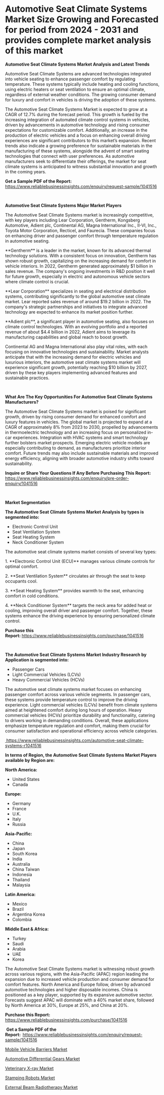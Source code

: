 <p><h1>Automotive Seat Climate Systems Market Size Growing and Forecasted for period from 2024 - 2031 and provides complete market analysis of this market</h1></p><p><strong>Automotive Seat Climate Systems Market Analysis and Latest Trends</strong></p>
<p><p>Automotive Seat Climate Systems are advanced technologies integrated into vehicle seating to enhance passenger comfort by regulating temperature. These systems typically include heating and cooling functions, using electric heaters or seat ventilation to ensure an optimal climate, regardless of external weather conditions. The growing consumer demand for luxury and comfort in vehicles is driving the adoption of these systems.</p><p>The Automotive Seat Climate Systems Market is expected to grow at a CAGR of 12.7% during the forecast period. This growth is fueled by the increasing integration of automated climate control systems in vehicles, driven by advancements in automotive technology and rising consumer expectations for customizable comfort. Additionally, an increase in the production of electric vehicles and a focus on enhancing overall driving experiences are significant contributors to this market’s expansion. Recent trends also indicate a growing preference for sustainable materials in the manufacturing of these systems, alongside the advent of smart seating technologies that connect with user preferences. As automotive manufacturers seek to differentiate their offerings, the market for seat climate systems is anticipated to witness substantial innovation and growth in the coming years.</p></p>
<p><strong>Get a Sample PDF of the Report:&nbsp;</strong> <a href="https://www.reliablebusinessinsights.com/enquiry/request-sample/1041516?utm_campaign=1091&utm_medium=2&utm_source=Github&utm_content=ia&utm_term=02112024&utm_id=automotive-seat-climate-systems">https://www.reliablebusinessinsights.com/enquiry/request-sample/1041516</a></p>
<p>&nbsp;</p>
<p><strong>Automotive Seat Climate Systems Major Market Players</strong></p>
<p><p>The Automotive Seat Climate Systems market is increasingly competitive, with key players including Lear Corporation, Gentherm, Kongsberg Automotive, Adient plc, Continental AG, Magna International Inc., II-VI, Inc., Toyota Motor Corporation, Recticel, and Faurecia. These companies focus on enhancing driver and passenger comfort through temperature regulation in automotive seating.</p><p>**Gentherm** is a leader in the market, known for its advanced thermal technology solutions. With a consistent focus on innovation, Gentherm has shown robust growth, capitalizing on the increasing demand for comfort in vehicle interiors. In 2022, Gentherm generated approximately $1 billion in sales revenue. The company's ongoing investments in R&D position it well for future growth, especially in electric and autonomous vehicle sectors where climate control is crucial.</p><p>**Lear Corporation** specializes in seating and electrical distribution systems, contributing significantly to the global automotive seat climate market. Lear reported sales revenue of around $19.2 billion in 2022. The company's strategic partnerships and initiatives to integrate advanced technology are expected to enhance its market position further.</p><p>**Adient plc**, a significant player in automotive seating, also focuses on climate control technologies. With an evolving portfolio and a reported revenue of about $4.4 billion in 2022, Adient aims to leverage its manufacturing capabilities and global reach to boost growth.</p><p>Continental AG and Magna International also play vital roles, with each focusing on innovative technologies and sustainability. Market analysts anticipate that with the increasing demand for electric vehicles and luxurious interiors, the automotive seat climate systems market will experience significant growth, potentially reaching $10 billion by 2027, driven by these key players implementing advanced features and sustainable practices.</p></p>
<p>&nbsp;</p>
<p><strong>What Are The Key Opportunities For Automotive Seat Climate Systems Manufacturers?</strong></p>
<p><p>The Automotive Seat Climate Systems market is poised for significant growth, driven by rising consumer demand for enhanced comfort and luxury features in vehicles. The global market is projected to expand at a CAGR of approximately 8% from 2023 to 2030, propelled by advancements in thermoelectric technology and an increasing focus on personalized in-car experiences. Integration with HVAC systems and smart technology further bolsters market prospects. Emerging electric vehicle models are especially contributing to demand, as manufacturers prioritize interior comfort. Future trends may also include sustainable materials and improved energy efficiency, aligning with broader automotive industry shifts toward sustainability.</p></p>
<p><strong>Inquire or Share Your Questions If Any Before Purchasing This Report:</strong> <a href="https://www.reliablebusinessinsights.com/enquiry/pre-order-enquiry/1041516?utm_campaign=1091&utm_medium=2&utm_source=Github&utm_content=ia&utm_term=02112024&utm_id=automotive-seat-climate-systems">https://www.reliablebusinessinsights.com/enquiry/pre-order-enquiry/1041516</a></p>
<p>&nbsp;</p>
<p><strong>Market Segmentation</strong></p>
<p><strong>The Automotive Seat Climate Systems Market Analysis by types is segmented into:</strong></p>
<p><ul><li>Electronic Control Unit</li><li>Seat Ventilation System</li><li>Seat Heating System</li><li>Neck Conditioner System</li></ul></p>
<p><p>The automotive seat climate systems market consists of several key types: </p><p>1. **Electronic Control Unit (ECU)** manages various climate controls for optimal comfort.</p><p>2. **Seat Ventilation System** circulates air through the seat to keep occupants cool.</p><p>3. **Seat Heating System** provides warmth to the seat, enhancing comfort in cold conditions.</p><p>4. **Neck Conditioner System** targets the neck area for added heat or cooling, improving overall driver and passenger comfort. Together, these systems enhance the driving experience by ensuring personalized climate control.</p></p>
<p><strong>Purchase this Report:&nbsp;</strong><a href="https://www.reliablebusinessinsights.com/purchase/1041516?utm_campaign=1091&utm_medium=2&utm_source=Github&utm_content=ia&utm_term=02112024&utm_id=automotive-seat-climate-systems">https://www.reliablebusinessinsights.com/purchase/1041516</a></p>
<p>&nbsp;</p>
<p><strong>The Automotive Seat Climate Systems Market Industry Research by Application is segmented into:</strong></p>
<p><ul><li>Passenger Cars</li><li>Light Commercial Vehicles (LCVs)</li><li>Heavy Commercial Vehicles (HCVs)</li></ul></p>
<p><p>The automotive seat climate systems market focuses on enhancing passenger comfort across various vehicle segments. In passenger cars, these systems provide temperature control to improve the driving experience. Light commercial vehicles (LCVs) benefit from climate systems aimed at heightened comfort during long hours of operation. Heavy commercial vehicles (HCVs) prioritize durability and functionality, catering to drivers working in demanding conditions. Overall, these applications emphasize temperature regulation and comfort, making them crucial for consumer satisfaction and operational efficiency across vehicle categories.</p></p>
<p><a href="https://www.reliablebusinessinsights.com/automotive-seat-climate-systems-r1041516?utm_campaign=1091&utm_medium=2&utm_source=Github&utm_content=ia&utm_term=02112024&utm_id=automotive-seat-climate-systems">&nbsp;https://www.reliablebusinessinsights.com/automotive-seat-climate-systems-r1041516</a></p>
<p><strong>In terms of Region, the Automotive Seat Climate Systems Market Players available by Region are:</strong></p>
<p>
    <p> <strong> North America: </strong>
        <ul>
            <li>United States</li>
            <li>Canada</li>
        </ul>
        </p> 
    <p> <strong> Europe: </strong>
        <ul>
            <li>Germany</li>
            <li>France</li>
            <li>U.K.</li>
            <li>Italy</li>
            <li>Russia</li>
        </ul>
        </p> 
    <p> <strong> Asia-Pacific: </strong>
        <ul>
            <li>China</li>
            <li>Japan</li>
            <li>South Korea</li>
            <li>India</li>
            <li>Australia</li>
            <li>China Taiwan</li>
            <li>Indonesia</li>
            <li>Thailand</li>
            <li>Malaysia</li>
        </ul>
        </p> 
    <p> <strong> Latin America: </strong>
        <ul>
            <li>Mexico</li>
            <li>Brazil</li>
            <li>Argentina Korea</li>
            <li>Colombia</li>
        </ul>
        </p> 
    <p> <strong> Middle East & Africa: </strong>
        <ul>
            <li>Turkey</li>
            <li>Saudi</li>
            <li>Arabia</li>
            <li>UAE</li>
            <li>Korea</li>
        </ul>
    </p>
    </p>
<p><p>The Automotive Seat Climate Systems market is witnessing robust growth across various regions, with the Asia-Pacific (APAC) region leading the expansion due to increased vehicle production and consumer demand for comfort features. North America and Europe follow, driven by advanced automotive technologies and higher disposable incomes. China is positioned as a key player, supported by its expansive automotive sector. Forecasts suggest APAC will dominate with a 40% market share, followed by North America at 30%, Europe at 25%, and China at 20%.</p></p>
<p><strong>Purchase this Report: </strong><a href="https://www.reliablebusinessinsights.com/purchase/1041516?utm_campaign=1091&utm_medium=2&utm_source=Github&utm_content=ia&utm_term=02112024&utm_id=automotive-seat-climate-systems">https://www.reliablebusinessinsights.com/purchase/1041516</a></p>
<p>&nbsp;<strong>Get a Sample PDF of the Report:&nbsp;&nbsp;</strong><a href="https://www.reliablebusinessinsights.com/enquiry/request-sample/1041516?utm_campaign=1091&utm_medium=2&utm_source=Github&utm_content=ia&utm_term=02112024&utm_id=automotive-seat-climate-systems">https://www.reliablebusinessinsights.com/enquiry/request-sample/1041516</a></p>
<p><strong></strong></p>
<p><p><a href="https://github.com/keitelmoprotinu/Market-Research-Report-List-1/blob/main/mobile-vehicle-barriers-market.md?utm_campaign=1091&utm_medium=2&utm_source=Github&utm_content=ia&utm_term=02112024&utm_id=automotive-seat-climate-systems">Mobile Vehicle Barriers Market</a></p><p><a href="https://github.com/tewellnudorennk/Market-Research-Report-List-1/blob/main/automotive-differential-gears-market.md?utm_campaign=1091&utm_medium=2&utm_source=Github&utm_content=ia&utm_term=02112024&utm_id=automotive-seat-climate-systems">Automotive Differential Gears Market</a></p><p><a href="https://issuu.com/reportprime-2/docs/veterinary-x-ray-market-size-2030.p_fa938bad6358aa?utm_campaign=1091&utm_medium=2&utm_source=Github&utm_content=ia&utm_term=02112024&utm_id=automotive-seat-climate-systems">Veterinary X-ray Market</a></p><p><a href="https://www.linkedin.com/pulse/stamping-robots-sector-surge-11-growth-roadmap-2031-clarion-insight-84k2f?utm_campaign=1091&utm_medium=2&utm_source=Github&utm_content=ia&utm_term=02112024&utm_id=automotive-seat-climate-systems">Stamping Robots Market</a></p><p><a href="https://issuu.com/reportprime-2/docs/external-beam-radiotherapy-market-s_155ae3eb52a7d3?utm_campaign=1091&utm_medium=2&utm_source=Github&utm_content=ia&utm_term=02112024&utm_id=automotive-seat-climate-systems">External Beam Radiotherapy Market</a></p></p>